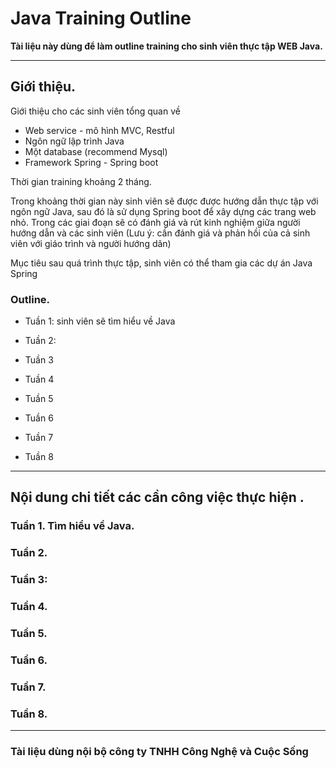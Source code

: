 # Java Training Outline 

__Tài liệu này dùng để làm outline training cho sinh viên thực tập WEB Java.__

----

## Giới thiệu.

Giới thiệu cho các sinh viên tổng quan về 

* Web service - mô hình MVC, Restful 
* Ngôn ngữ lập trình Java
* Một database (recommend Mysql) 
* Framework Spring - Spring boot

Thời gian training khoảng 2 tháng.

Trong khoảng thời gian này sinh viên sẽ được được hướng dẫn thực tập với ngôn ngữ Java, sau đó là sử dụng Spring boot để xây dựng các trang web nhỏ. Trong các giai đoạn sẽ có đánh giá và rút kinh nghiệm giữa người hướng dẫn và các sinh viên (Lưu ý: cần đánh giá và phản hồi của cả sinh viên với giáo trình và người hướng dãn)

Mục tiêu sau quá trình thực tập, sinh viên có thể tham gia các dự án Java Spring

### Outline.
* Tuần 1: sinh viên sẽ tìm hiểu về  Java

* Tuần 2: 

* Tuần 3 

* Tuần 4 

* Tuần 5

* Tuần 6 

* Tuần 7 

* Tuần 8 


----

## Nội dung chi tiết các cần công việc thực hiện .

### Tuần 1. Tìm hiểu về Java.


### Tuần 2.


### Tuần 3:


### Tuần 4.


### Tuần 5.


### Tuần 6.


### Tuần 7.


### Tuần 8.
----

### Tài liệu dùng nội bộ công ty TNHH Công Nghệ và Cuộc Sống

